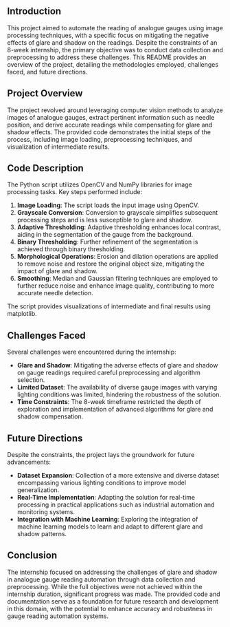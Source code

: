 ## Introduction

This project aimed to automate the reading of analogue gauges using image processing techniques, with a specific focus on mitigating the negative effects of glare and shadow on the readings. Despite the constraints of an 8-week internship, the primary objective was to conduct data collection and preprocessing to address these challenges. This README provides an overview of the project, detailing the methodologies employed, challenges faced, and future directions.

## Project Overview

The project revolved around leveraging computer vision methods to analyze images of analogue gauges, extract pertinent information such as needle position, and derive accurate readings while compensating for glare and shadow effects. The provided code demonstrates the initial steps of the process, including image loading, preprocessing techniques, and visualization of intermediate results.

## Code Description

The Python script utilizes OpenCV and NumPy libraries for image processing tasks. Key steps performed include:

1.  **Image Loading**: The script loads the input image using OpenCV.
2.  **Grayscale Conversion**: Conversion to grayscale simplifies subsequent processing steps and is less susceptible to glare and shadow.
3.  **Adaptive Thresholding**: Adaptive thresholding enhances local contrast, aiding in the segmentation of the gauge from the background.
4.  **Binary Thresholding**: Further refinement of the segmentation is achieved through binary thresholding.
5.  **Morphological Operations**: Erosion and dilation operations are applied to remove noise and restore the original object size, mitigating the impact of glare and shadow.
6.  **Smoothing**: Median and Gaussian filtering techniques are employed to further reduce noise and enhance image quality, contributing to more accurate needle detection.

The script provides visualizations of intermediate and final results using matplotlib.

## Challenges Faced

Several challenges were encountered during the internship:

-   **Glare and Shadow**: Mitigating the adverse effects of glare and shadow on gauge readings required careful preprocessing and algorithm selection.
-   **Limited Dataset**: The availability of diverse gauge images with varying lighting conditions was limited, hindering the robustness of the solution.
-   **Time Constraints**: The 8-week timeframe restricted the depth of exploration and implementation of advanced algorithms for glare and shadow compensation.

## Future Directions

Despite the constraints, the project lays the groundwork for future advancements:

-   **Dataset Expansion**: Collection of a more extensive and diverse dataset encompassing various lighting conditions to improve model generalization.
-   **Real-Time Implementation**: Adapting the solution for real-time processing in practical applications such as industrial automation and monitoring systems.
-   **Integration with Machine Learning**: Exploring the integration of machine learning models to learn and adapt to different glare and shadow patterns.

## Conclusion

The internship focused on addressing the challenges of glare and shadow in analogue gauge reading automation through data collection and preprocessing. While the full objectives were not achieved within the internship duration, significant progress was made. The provided code and documentation serve as a foundation for future research and development in this domain, with the potential to enhance accuracy and robustness in gauge reading automation systems.
